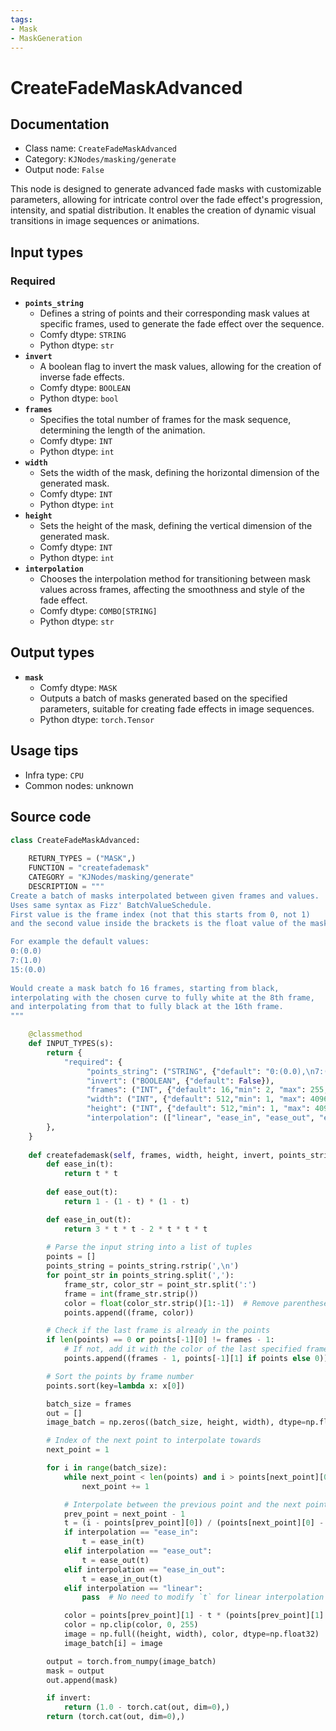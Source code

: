 ```yaml
---
tags:
- Mask
- MaskGeneration
---
```


# CreateFadeMaskAdvanced
## Documentation
- Class name: `CreateFadeMaskAdvanced`
- Category: `KJNodes/masking/generate`
- Output node: `False`

This node is designed to generate advanced fade masks with customizable parameters, allowing for intricate control over the fade effect's progression, intensity, and spatial distribution. It enables the creation of dynamic visual transitions in image sequences or animations.
## Input types
### Required
- **`points_string`**
    - Defines a string of points and their corresponding mask values at specific frames, used to generate the fade effect over the sequence.
    - Comfy dtype: `STRING`
    - Python dtype: `str`
- **`invert`**
    - A boolean flag to invert the mask values, allowing for the creation of inverse fade effects.
    - Comfy dtype: `BOOLEAN`
    - Python dtype: `bool`
- **`frames`**
    - Specifies the total number of frames for the mask sequence, determining the length of the animation.
    - Comfy dtype: `INT`
    - Python dtype: `int`
- **`width`**
    - Sets the width of the mask, defining the horizontal dimension of the generated mask.
    - Comfy dtype: `INT`
    - Python dtype: `int`
- **`height`**
    - Sets the height of the mask, defining the vertical dimension of the generated mask.
    - Comfy dtype: `INT`
    - Python dtype: `int`
- **`interpolation`**
    - Chooses the interpolation method for transitioning between mask values across frames, affecting the smoothness and style of the fade effect.
    - Comfy dtype: `COMBO[STRING]`
    - Python dtype: `str`
## Output types
- **`mask`**
    - Comfy dtype: `MASK`
    - Outputs a batch of masks generated based on the specified parameters, suitable for creating fade effects in image sequences.
    - Python dtype: `torch.Tensor`
## Usage tips
- Infra type: `CPU`
- Common nodes: unknown


## Source code
```python
class CreateFadeMaskAdvanced:
    
    RETURN_TYPES = ("MASK",)
    FUNCTION = "createfademask"
    CATEGORY = "KJNodes/masking/generate"
    DESCRIPTION = """
Create a batch of masks interpolated between given frames and values. 
Uses same syntax as Fizz' BatchValueSchedule.
First value is the frame index (not that this starts from 0, not 1) 
and the second value inside the brackets is the float value of the mask in range 0.0 - 1.0  

For example the default values:  
0:(0.0)  
7:(1.0)  
15:(0.0)  
  
Would create a mask batch fo 16 frames, starting from black, 
interpolating with the chosen curve to fully white at the 8th frame, 
and interpolating from that to fully black at the 16th frame.
"""

    @classmethod
    def INPUT_TYPES(s):
        return {
            "required": {
                 "points_string": ("STRING", {"default": "0:(0.0),\n7:(1.0),\n15:(0.0)\n", "multiline": True}),
                 "invert": ("BOOLEAN", {"default": False}),
                 "frames": ("INT", {"default": 16,"min": 2, "max": 255, "step": 1}),
                 "width": ("INT", {"default": 512,"min": 1, "max": 4096, "step": 1}),
                 "height": ("INT", {"default": 512,"min": 1, "max": 4096, "step": 1}),
                 "interpolation": (["linear", "ease_in", "ease_out", "ease_in_out"],),
        },
    } 
    
    def createfademask(self, frames, width, height, invert, points_string, interpolation):
        def ease_in(t):
            return t * t
        
        def ease_out(t):
            return 1 - (1 - t) * (1 - t)

        def ease_in_out(t):
            return 3 * t * t - 2 * t * t * t
        
        # Parse the input string into a list of tuples
        points = []
        points_string = points_string.rstrip(',\n')
        for point_str in points_string.split(','):
            frame_str, color_str = point_str.split(':')
            frame = int(frame_str.strip())
            color = float(color_str.strip()[1:-1])  # Remove parentheses around color
            points.append((frame, color))

        # Check if the last frame is already in the points
        if len(points) == 0 or points[-1][0] != frames - 1:
            # If not, add it with the color of the last specified frame
            points.append((frames - 1, points[-1][1] if points else 0))

        # Sort the points by frame number
        points.sort(key=lambda x: x[0])

        batch_size = frames
        out = []
        image_batch = np.zeros((batch_size, height, width), dtype=np.float32)

        # Index of the next point to interpolate towards
        next_point = 1

        for i in range(batch_size):
            while next_point < len(points) and i > points[next_point][0]:
                next_point += 1

            # Interpolate between the previous point and the next point
            prev_point = next_point - 1
            t = (i - points[prev_point][0]) / (points[next_point][0] - points[prev_point][0])
            if interpolation == "ease_in":
                t = ease_in(t)
            elif interpolation == "ease_out":
                t = ease_out(t)
            elif interpolation == "ease_in_out":
                t = ease_in_out(t)
            elif interpolation == "linear":
                pass  # No need to modify `t` for linear interpolation

            color = points[prev_point][1] - t * (points[prev_point][1] - points[next_point][1])
            color = np.clip(color, 0, 255)
            image = np.full((height, width), color, dtype=np.float32)
            image_batch[i] = image

        output = torch.from_numpy(image_batch)
        mask = output
        out.append(mask)

        if invert:
            return (1.0 - torch.cat(out, dim=0),)
        return (torch.cat(out, dim=0),)

```
